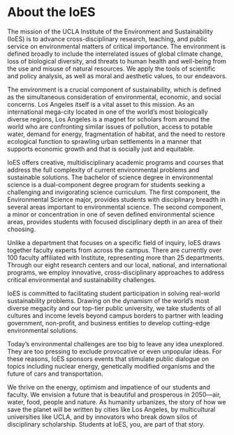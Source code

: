 # About the IoES

The mission of the UCLA Institute of the Environment and Sustainability \(IoES\) is to advance cross-disciplinary research, teaching, and public service on environmental matters of critical importance. The environment is defined broadly to include the interrelated issues of global climate change, loss of biological diversity, and threats to human health and well-being from the use and misuse of natural resources. We apply the tools of scientific and policy analysis, as well as moral and aesthetic values, to our endeavors.

The environment is a crucial component of sustainability, which is defined as the simultaneous consideration of environmental, economic, and social concerns. Los Angeles itself is a vital asset to this mission. As an international mega-city located in one of the world’s most biologically diverse regions, Los Angeles is a magnet for scholars from around the world who are confronting similar issues of pollution, access to potable water, demand for energy, fragmentation of habitat, and the need to restore ecological function to sprawling urban settlements in a manner that supports economic growth and that is socially just and equitable.

IoES offers creative, multidisciplinary academic programs and courses that address the full complexity of current environmental problems and sustainable solutions. The bachelor of science degree in environmental science is a dual-component degree program for students seeking a challenging and invigorating science curriculum. The first component, the Environmental Science major, provides students with disciplinary breadth in several areas important to environmental science. The second component, a minor or concentration in one of seven defined environmental science areas, provides students with focused disciplinary depth in an area of their choosing.

Unlike a department that focuses on a specific field of inquiry, IoES draws together faculty experts from across the campus. There are currently over 100 faculty affiliated with Institute, representing more than 25 departments. Through our eight research centers and our local, national, and international programs, we employ innovative, cross-disciplinary approaches to address critical environmental and sustainability challenges.

IoES is committed to facilitating student participation in solving real-world sustainability problems. Drawing on the dynamism of the world’s most diverse megacity and our top-tier public university, we take students of all cultures and income levels beyond campus borders to partner with leading government, non-profit, and business entities to develop cutting-edge environmental solutions.

Today’s environmental challenges are too big to leave any idea unexplored. They are too pressing to exclude provocative or even unpopular ideas. For these reasons, IoES sponsors events that stimulate public dialogue on topics including nuclear energy, genetically modified organisms and the future of cars and transportation.

We thrive on the energy, optimism and impatience of our students and faculty. We envision a future that is beautiful and prosperous in 2050—air, water, food, people and nature. As humanity urbanizes, the story of how we save the planet will be written by cities like Los Angeles, by multicultural universities like UCLA, and by innovators who break down silos of disciplinary scholarship. Students at IoES, you, are part of that story.

